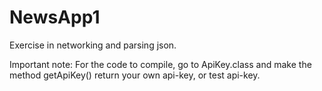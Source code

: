 # NewsApp1
Exercise in networking and parsing json.

Important note:
For the code to compile, go to ApiKey.class and make the method getApiKey() return your own api-key, or test api-key.

